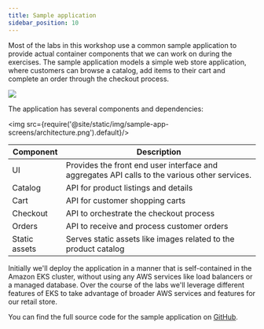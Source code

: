 ```yaml
---
title: Sample application
sidebar_position: 10
---
```


Most of the labs in this workshop use a common sample application to provide actual container components that we can work on during the exercises. The sample application models a simple web store application, where customers can browse a catalog, add items to their cart and complete an order through the checkout process.

<Browser url="-">
<img src={require('@site/static/img/sample-app-screens/home.png').default}/>
</Browser>

The application has several components and dependencies:

<img src={require('@site/static/img/sample-app-screens/architecture.png').default}/>

| Component     | Description                                                                                   |
| ------------- | --------------------------------------------------------------------------------------------- |
| UI            | Provides the front end user interface and aggregates API calls to the various other services. |
| Catalog       | API for product listings and details                                                          |
| Cart          | API for customer shopping carts                                                               |
| Checkout      | API to orchestrate the checkout process                                                       |
| Orders        | API to receive and process customer orders                                                    |
| Static assets | Serves static assets like images related to the product catalog                               |

Initially we'll deploy the application in a manner that is self-contained in the Amazon EKS cluster, without using any AWS services like load balancers or a managed database. Over the course of the labs we'll leverage different features of EKS to take advantage of broader AWS services and features for our retail store.

You can find the full source code for the sample application on [GitHub](https://github.com/aws-containers/retail-store-sample-app).
